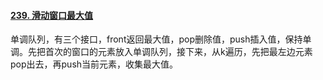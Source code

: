 #### [239. 滑动窗口最大值](https://leetcode.cn/problems/sliding-window-maximum/)

单调队列，有三个接口，front返回最大值，pop删除值，push插入值，保持单调。先把首次的窗口的元素放入单调队列，接下来，从k遍历，先把最左边元素pop出去，再push当前元素，收集最大值。
